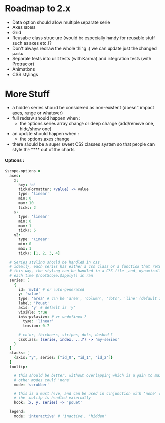 # Roadmap to 2.x

+ Data option should allow multiple separate serie
+ Axes labels
+ Grid
+ Reusable class structure (would be especially handy for reusable stuff such as axes etc.)?
+ Don't always redraw the whole thing :) we can update just the changed parts
+ Separate tests into unit tests (with Karma) and integration tests (with Protractor)
+ Animations
+ CSS stylings

# More Stuff

+ a hidden series should be considered as non-existent (doesn't impact axes, range or whatever)
+ full redraw should happen when :
  - the options.series array change or deep change (add/remove one, hide/show one)
+ an update should happen when :
  - the options.axes change
+ there should be a super sweet CSS classes system so that people can style the **** out of the charts

#### Options :

```coffeescript
$scope.options =
  axes:
    x:
      key: 'x'
      ticksFormatter: (value) -> value
      type: 'linear'
      min: 0
      max: 10
      ticks: 2
    y:
      type: 'linear'
      min: 0
      max: 1
      ticks: 5
    y2:
      type: 'linear'
      min: 0
      max: 1
      ticks: [1, 2, 3, 4]

  # Series styling should be handled in css
  # ideally, each series has either a css class or a function that returns a class
  # this way, the styling can be handled in a CSS file _and_ dynamically changed
  # each time $rootScope.$apply() is ran
  series: [
    {
      id: 'myId' # or auto-generated
      y: 'value'
      type: 'area' # can be 'area', 'column', 'dots', 'line' (default is 'line')
      label: 'Pouet'
      axis: 'y' # default is 'y'
      visible: true
      interpolation: # or undefined ?
        type: 'linear'
        tension: 0.7

      # color, thickness, stripes, dots, dashed ?
      cssClass: (series, index, ...?) -> 'my-series'
    }
  ]
  stacks: [
    {axis: "y", series: ["id_0", "id_1", "id_2"]}
  ]
  tooltip:

    # this should be better, without overlapping which is a pain to maitain
    # other modes could 'none'
    mode: 'scrubber'

    # this is a must have, and can be used in conjunction with 'none' so that
    # the tooltip is handled externally
    hook: (x, y, series) -> 'pouet'

  legend:
    mode: 'interactive' # 'inactive', 'hidden'
```
